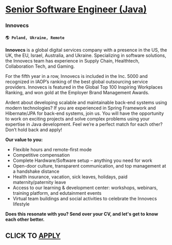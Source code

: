 # [Senior Software Engineer (Java)](https://www.remotewlb.com/apply/senior-software-engineer-java-113696)  
### Innovecs  
#### `🌎 Poland, Ukraine, Remote`  

**Innovecs** is a global digital services company with a presence in the US, the UK, the EU, Israel, Australia, and Ukraine. Specializing in software solutions, the Innovecs team has experience in Supply Chain, Healthtech, Collaboration Tech, and Gaming.

For the fifth year in a row, Innovecs is included in the Inc. 5000 and recognized in IAOP’s ranking of the best global outsourcing service providers. Innovecs is featured in the Global Top 100 Inspiring Workplaces Ranking, and won gold at the Employer Brand Management Awards.

Ardent about developing scalable and maintainable back-end systems using modern technologies? If you are experienced in Spring Framework and Hibernate/JPA for back-end systems, join us. You will have the opportunity to work on exciting projects and solve complex problems using your expertise in Java development. Feel we’re a perfect match for each other? Don’t hold back and apply!

**Our value to you:**

  * Flexible hours and remote-first mode
  * Competitive compensation
  * Complete Hardware/Software setup – anything you need for work
  * Open-door culture, transparent communication, and top management at a handshake distance
  * Health insurance, vacation, sick leaves, holidays, paid maternity/paternity leave
  * Access to our learning & development center: workshops, webinars, training platform, and edutainment events
  * Virtual team buildings and social activities to celebrate the Innovecs lifestyle

**Does this resonate with you? Send over your CV, and let's get to know each other better.**

  
## CLICK TO [APPLY](https://www.remotewlb.com/apply/senior-software-engineer-java-113696)

